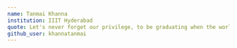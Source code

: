 ```yaml
---
name: Tanmai Khanna
institution: IIIT Hyderabad
quote: Let's never forget our privilege, to be graduating when the world is going up in flames.
github_user: khannatanmai
---
```

